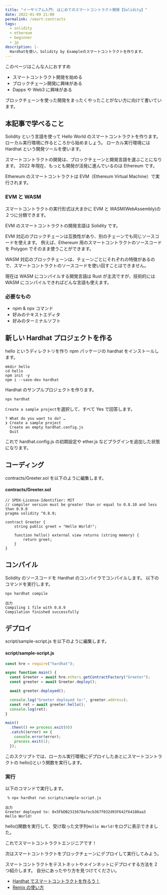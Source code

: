 ```yaml
---
title: "イーサリアム入門: はじめてのスマートコントラクト開発【Solidity】"
date: 2022-01-09 21:00
permalink: /smart-contracts
tags:
  - solidity
  - ethereum
  - beginner
  - jp
description: |-
  Hardhatを使い、Solidity by Exampleのスマートコントラクトを作ります。
---
```


このページはこんな人におすすめ

- スマートコントラクト開発を始める
- ブロックチェーン開発に興味がある
- Dapps や Web3 に興味がある

ブロックチェーンを使った開発をまったくやったことがない方に向けて書いています。

## 本記事で学べること

Solidity という言語を使って Hello World のスマートコントラクトを作ります。
ローカル実行環境に作るところから始めましょう。
ローカル実行環境には Hardhat という開発ツールを使います。

スマートコントラクトの開発は、ブロックチェーンと開発言語を選ぶことになります。
2022 年現在、もっとも開発が活発に進んでいるのは Ethereum です。

Ethereum のスマートコントラクトは EVM（Ethereum Virtual Machine）で実行されます。

### EVM と WASM

スマートコントラクトの実行形式は大まかに EVM と WASM(WebAssembly)の２つに分類できます。

EVM のスマートコントラクトの開発言語は Solidity です。

EVM 対応のブロックチェーンは互換性があり、別のチェーンでも同じソースコードを使えます。
例えば、Ethereum 用のスマートコントラクトのソースコードを Polygon でそのまま使うことができます。

WASM 対応のブロックチェーンは、チェーンごとにそれぞれの特徴があるので、スマートコントラクトのソースコードを使い回すことはできません。

現在は WASM にコンパイルする開発言語は Rust が主流ですが、技術的には WASM にコンパイルできればどんな言語も使えます。

### 必要なもの

- npm & npx コマンド
- 好みのテキストエディタ
- 好みのターミナルソフト

## 新しい Hardhat プロジェクトを作る

hello というディレクトリを作り
npm パッケージの hardhat をインストールします。

```
mkdir hello
cd hello
npm init -y
npm i --save-dev hardhat
```

Hardhat のサンプルプロジェクトを作ります。

```
npx hardhat
```

`Create a sample project`を選択して、すべて Yes で回答します。

```
? What do you want to do? …
❯ Create a sample project
  Create an empty hardhat.config.js
  Quit
```

これで hardhat.config.js の初期設定や ether.js などプラグインを追加した状態になります。

## コーディング

contracts/Greeter.sol を以下のように編集します。

#### contracts/Greeter.sol

```solidity
// SPDX-License-Identifier: MIT
// compiler version must be greater than or equal to 0.8.10 and less than 0.9.0
pragma solidity ^0.8.9;

contract Greeter {
    string public greet = "Hello World!";

    function hello() external view returns (string memory) {
        return greet;
    }
}
```

## コンパイル

Solidity のソースコードを Hardhat のコンパイラでコンパイルします。
以下のコマンドを実行します。

```
npx hardhat compile
```

```
出力
Compiling 1 file with 0.8.9
Compilation finished successfully
```

## デプロイ

script/sample-script.js を以下のように編集します。

#### script/sample-script.js

```js
const hre = require("hardhat");

async function main() {
  const Greeter = await hre.ethers.getContractFactory("Greeter");
  const greeter = await Greeter.deploy();

  await greeter.deployed();

  console.log("Greeter deployed to:", greeter.address);
  const ret = await greeter.hello();
  console.log(ret);
}

main()
  .then(() => process.exit(0))
  .catch((error) => {
    console.error(error);
    process.exit(1);
  });
```

このスクリプトでは、ローカル実行環境にデプロイしたあとにスマートコントラクトの hello()という関数を実行します。

### 実行

以下のコマンドで実行します。

```
 % npx hardhat run scripts/sample-script.js
```

```
出力
Greeter deployed to: 0x5FbDB2315678afecb367f032d93F642f64180aa3
Hello World!
```

hello()関数を実行して、受け取った文字列`Hello World!`をログに表示できました。

これでスマートコントラクトエンジニアです！

次はスマートコントラクトをブロックチェーンにデプロイして実行してみよう。

スマートコントラクトをテストネットやメインネットにデプロイする方法を 2 つ紹介します。
自分にあったやり方を見つけてください。

- [Hardhat でスマートコントラクトを作ろう！](/hardhat)
- [Remix の使い方](/remix-tutorial)
